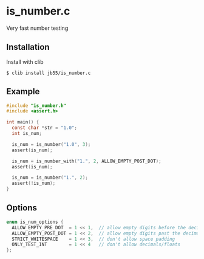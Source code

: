 
# is_number.c

  Very fast number testing

## Installation

  Install with clib

    $ clib install jb55/is_number.c

## Example

```c
#include "is_number.h"
#include <assert.h>

int main() {
  const char *str = "1.0";
  int is_num;

  is_num = is_number("1.0", 3);
  assert(is_num);

  is_num = is_number_with("1.", 2, ALLOW_EMPTY_POST_DOT);
  assert(is_num);

  is_num = is_number("1.", 2);
  assert(!is_num);
}
```

## Options

```c
enum is_num_options {
  ALLOW_EMPTY_PRE_DOT  = 1 << 1,  // allow empty digits before the decimal point
  ALLOW_EMPTY_POST_DOT = 1 << 2,  // allow empty digits past the decimal point
  STRICT_WHITESPACE    = 1 << 3,  // don't allow space padding
  ONLY_TEST_INT        = 1 << 4   // don't allow decimals/floats
};
```


